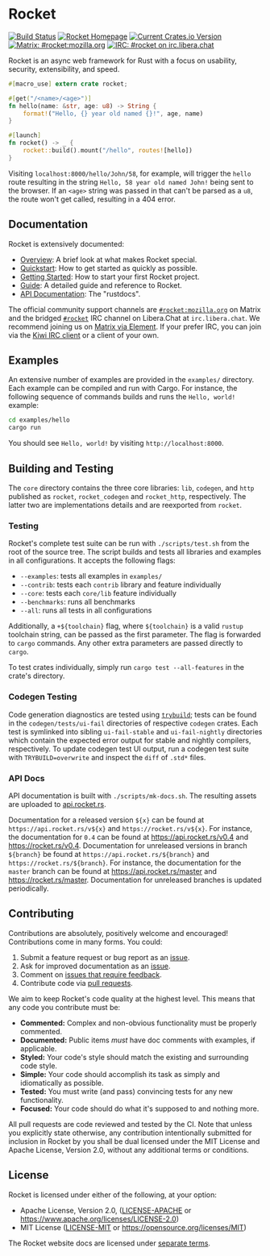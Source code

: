 # Rocket

[![Build Status](https://github.com/rwf2/Rocket/workflows/CI/badge.svg)](https://github.com/rwf2/Rocket/actions)
[![Rocket Homepage](https://img.shields.io/badge/web-rocket.rs-red.svg?style=flat&label=https&colorB=d33847)](https://rocket.rs)
[![Current Crates.io Version](https://img.shields.io/crates/v/rocket.svg)](https://crates.io/crates/rocket)
[![Matrix: #rocket:mozilla.org](https://img.shields.io/badge/style-%23rocket:mozilla.org-blue.svg?style=flat&label=[m])](https://chat.mozilla.org/#/room/#rocket:mozilla.org)
[![IRC: #rocket on irc.libera.chat](https://img.shields.io/badge/style-%23rocket-blue.svg?style=flat&label=Libera.Chat)](https://kiwiirc.com/client/irc.libera.chat/#rocket)

Rocket is an async web framework for Rust with a focus on usability, security,
extensibility, and speed.

```rust
#[macro_use] extern crate rocket;

#[get("/<name>/<age>")]
fn hello(name: &str, age: u8) -> String {
    format!("Hello, {} year old named {}!", age, name)
}

#[launch]
fn rocket() -> _ {
    rocket::build().mount("/hello", routes![hello])
}
```

Visiting `localhost:8000/hello/John/58`, for example, will trigger the `hello`
route resulting in the string `Hello, 58 year old named John!` being sent to the
browser. If an `<age>` string was passed in that can't be parsed as a `u8`, the
route won't get called, resulting in a 404 error.

## Documentation

Rocket is extensively documented:

  * [Overview]: A brief look at what makes Rocket special.
  * [Quickstart]: How to get started as quickly as possible.
  * [Getting Started]: How to start your first Rocket project.
  * [Guide]: A detailed guide and reference to Rocket.
  * [API Documentation]: The "rustdocs".

[Quickstart]: https://rocket.rs/guide/quickstart
[Getting Started]: https://rocket.rs/guide/getting-started
[Overview]: https://rocket.rs/overview/
[Guide]: https://rocket.rs/guide/
[API Documentation]: https://api.rocket.rs

The official community support channels are [`#rocket:mozilla.org`] on Matrix
and the bridged [`#rocket`] IRC channel on Libera.Chat at `irc.libera.chat`. We
recommend joining us on [Matrix via Element]. If your prefer IRC, you can join
via the [Kiwi IRC client] or a client of your own.

[`#rocket:mozilla.org`]: https://chat.mozilla.org/#/room/#rocket:mozilla.org
[`#rocket`]: https://kiwiirc.com/client/irc.libera.chat/#rocket
[Matrix via Element]: https://chat.mozilla.org/#/room/#rocket:mozilla.org
[Kiwi IRC Client]: https://kiwiirc.com/client/irc.libera.chat/#rocket

## Examples

An extensive number of examples are provided in the `examples/` directory. Each
example can be compiled and run with Cargo. For instance, the following sequence
of commands builds and runs the `Hello, world!` example:

```sh
cd examples/hello
cargo run
```

You should see `Hello, world!` by visiting `http://localhost:8000`.

## Building and Testing

The `core` directory contains the three core libraries: `lib`, `codegen`, and
`http` published as `rocket`, `rocket_codegen` and `rocket_http`, respectively.
The latter two are implementations details and are reexported from `rocket`.

### Testing

Rocket's complete test suite can be run with `./scripts/test.sh` from the root
of the source tree. The script builds and tests all libraries and examples in
all configurations. It accepts the following flags:

  * `--examples`: tests all examples in `examples/`
  * `--contrib`: tests each `contrib` library and feature individually
  * `--core`: tests each `core/lib` feature individually
  * `--benchmarks`: runs all benchmarks
  * `--all`: runs all tests in all configurations

Additionally, a `+${toolchain}` flag, where `${toolchain}` is a valid `rustup`
toolchain string, can be passed as the first parameter. The flag is forwarded to
`cargo` commands. Any other extra parameters are passed directly to `cargo`.

To test crates individually, simply run `cargo test --all-features` in the
crate's directory.

### Codegen Testing

Code generation diagnostics are tested using [`trybuild`]; tests can be found in
the `codegen/tests/ui-fail` directories of respective `codegen` crates. Each
test is symlinked into sibling `ui-fail-stable` and `ui-fail-nightly`
directories which contain the expected error output for stable and nightly
compilers, respectively. To update codegen test UI output, run a codegen test
suite with `TRYBUILD=overwrite` and inspect the `diff` of `.std*` files.

[`trybuild`]: https://docs.rs/trybuild/1

### API Docs

API documentation is built with `./scripts/mk-docs.sh`. The resulting assets are
uploaded to [api.rocket.rs](https://api.rocket.rs/).

Documentation for a released version `${x}` can be found at
`https://api.rocket.rs/v${x}` and `https://rocket.rs/v${x}`. For instance, the
documentation for `0.4` can be found at https://api.rocket.rs/v0.4 and
https://rocket.rs/v0.4. Documentation for unreleased versions in branch
`${branch}` be found at `https://api.rocket.rs/${branch}` and
`https://rocket.rs/${branch}`. For instance, the documentation for the `master`
branch can be found at https://api.rocket.rs/master and
https://rocket.rs/master. Documentation for unreleased branches is updated
periodically.

## Contributing

Contributions are absolutely, positively welcome and encouraged! Contributions
come in many forms. You could:

  1. Submit a feature request or bug report as an [issue].
  2. Ask for improved documentation as an [issue].
  3. Comment on [issues that require feedback].
  4. Contribute code via [pull requests].

[issue]: https://github.com/rwf2/Rocket/issues
[issues that require feedback]: https://github.com/rwf2/Rocket/issues?q=is%3Aissue+is%3Aopen+label%3A%22feedback+wanted%22
[pull requests]: https://github.com/rwf2/Rocket/pulls

We aim to keep Rocket's code quality at the highest level. This means that any
code you contribute must be:

  * **Commented:** Complex and non-obvious functionality must be properly
    commented.
  * **Documented:** Public items _must_ have doc comments with examples, if
    applicable.
  * **Styled:** Your code's style should match the existing and surrounding code
    style.
  * **Simple:** Your code should accomplish its task as simply and
     idiomatically as possible.
  * **Tested:** You must write (and pass) convincing tests for any new
    functionality.
  * **Focused:** Your code should do what it's supposed to and nothing more.

All pull requests are code reviewed and tested by the CI. Note that unless you
explicitly state otherwise, any contribution intentionally submitted for
inclusion in Rocket by you shall be dual licensed under the MIT License and
Apache License, Version 2.0, without any additional terms or conditions.

## License

Rocket is licensed under either of the following, at your option:

 * Apache License, Version 2.0, ([LICENSE-APACHE](LICENSE-APACHE) or https://www.apache.org/licenses/LICENSE-2.0)
 * MIT License ([LICENSE-MIT](LICENSE-MIT) or https://opensource.org/licenses/MIT)

The Rocket website docs are licensed under [separate terms](docs/LICENSE).
